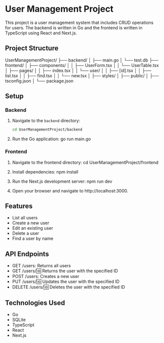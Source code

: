 # User Management Project

This project is a user management system that includes CRUD operations for users. The backend is written in Go and the frontend is written in TypeScript using React and Next.js.

## Project Structure

UserManagementProject/ ├── backend/ │ ├── main.go │ └── test.db ├── frontend/ │ ├── components/ │ │ ├── UserForm.tsx │ │ └── UserTable.tsx │ ├── pages/ │ │ ├── index.tsx │ │ └── user/ │ │ ├── [id].tsx │ │ ├── list.tsx │ │ ├── find.tsx │ │ └── new.tsx │ ├── styles/ │ ├── public/ │ ├── tsconfig.json │ └── package.json

## Setup

### Backend

1. Navigate to the `backend` directory:
   ```sh
   cd UserManagementProject/backend

2. Run the Go application:
go run main.go

### Frontend

1. Navigate to the frontend directory:
cd UserManagementProject/frontend

2. Install dependencies:
npm install

3. Run the Next.js development server:
npm run dev

4. Open your browser and navigate to http://localhost:3000.


## Features

- List all users
- Create a new user
- Edit an existing user
- Delete a user
- Find a user by name

## API Endpoints

- GET /users: Returns all users
- GET /users/:id: Returns the user with the specified ID
- POST /users: Creates a new user
- PUT /users/:id: Updates the user with the specified ID
- DELETE /users/:id: Deletes the user with the specified ID

## Technologies Used

- Go
- SQLite
- TypeScript
- React
- Next.js


